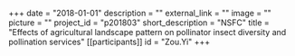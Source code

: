 +++
date = "2018-01-01"
description = ""
external_link = ""
image = ""
picture = ""
project_id = "p201803"
short_description = "NSFC"
title = "Effects of agricultural landscape pattern on pollinator insect diversity and pollination services"
[[participants]]
    id = "Zou.Yi"
+++

